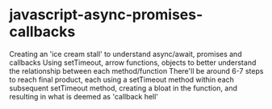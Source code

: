 # javascript-async-promises-callbacks

Creating an 'ice cream stall' to understand async/await, promises and callbacks
Using setTimeout, arrow functions, objects to better understand the relationship between each method/function
There'll be around 6-7 steps to reach final product, each using a setTimeout method within each subsequent setTimeout method, creating a bloat in the function, and resulting in what is deemed as 'callback hell'
